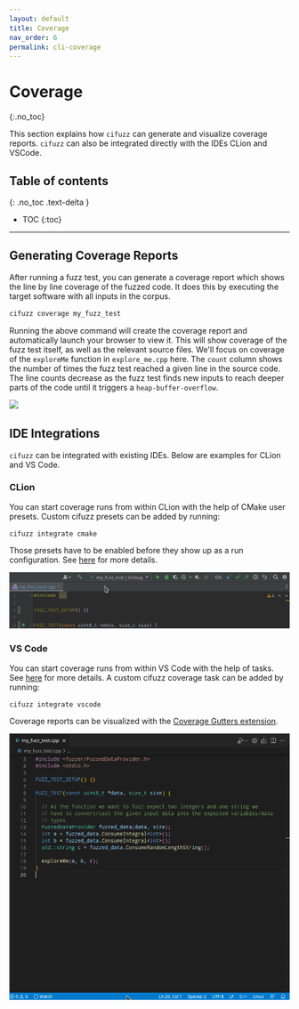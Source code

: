 ```yaml
---
layout: default
title: Coverage
nav_order: 6
permalink: cli-coverage
---
```


# **Coverage**
{:.no_toc}

This section explains how `cifuzz` can generate and visualize coverage reports. `cifuzz` can also be integrated directly with the IDEs CLion and VSCode.

## Table of contents
{: .no_toc .text-delta }

- TOC
{:toc}

---

## Generating Coverage Reports

After running a fuzz test, you can generate a coverage report which shows the line by line coverage of the fuzzed code. It does this by executing the target software with all inputs in the corpus. 

```bash
cifuzz coverage my_fuzz_test
```

Running the above command will create the coverage report and automatically launch your browser to view it. This will show coverage of the fuzz test itself, as well as the relevant source files. We'll focus on coverage of the `exploreMe` function in `explore_me.cpp` here. The `count` column shows the number of times the fuzz test reached a given line in the source code. The line counts decrease as the fuzz test finds new inputs to reach deeper parts of the code until it triggers a `heap-buffer-overflow`.

![](../../../assets/images/cifuzz-coverage-exploreme.png)

## IDE Integrations

`cifuzz` can be integrated with existing IDEs. Below are examples for CLion and VS Code.

### CLion
You can start coverage runs from within CLion with the help of CMake
user presets. Custom cifuzz presets can be added by running:
    
    cifuzz integrate cmake

Those presets have to be enabled before they show up as a run
configuration.
See [here](https://www.jetbrains.com/help/clion/cmake-presets.html#detect)
for more details.

![fuzz test in CMake](/assets/images/coverage_clion.gif)

### VS Code
You can start coverage runs from within VS Code with the help of tasks.
See [here](https://code.visualstudio.com/docs/editor/tasks) for more
details. A custom cifuzz coverage task can be added by running:

    cifuzz integrate vscode

Coverage reports can be visualized with the
[Coverage Gutters extension](https://marketplace.visualstudio.com/items?itemName=ryanluker.vscode-coverage-gutters).

![fuzz test in CMake](/assets/images/coverage_vscode.gif)